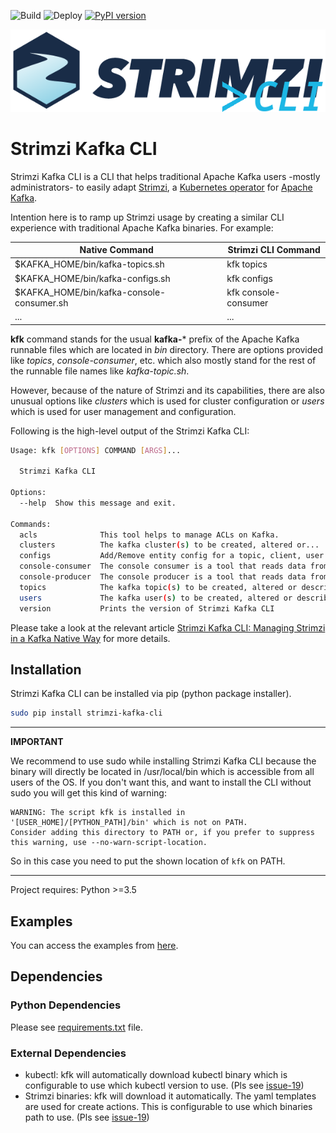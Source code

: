 ![Build](https://github.com/systemcraftsman/strimzi-kafka-cli/workflows/Build/badge.svg) ![Deploy](https://github.com/systemcraftsman/strimzi-kafka-cli/workflows/Deploy/badge.svg) [![PyPI version](https://badge.fury.io/py/strimzi-kafka-cli.svg)](https://badge.fury.io/py/strimzi-kafka-cli)

![strimzi cli](https://raw.githubusercontent.com/systemcraftsman/strimzi-kafka-cli/master/logo/strimzi_cli.png)

# Strimzi Kafka CLI

Strimzi Kafka CLI is a CLI that helps traditional Apache Kafka users
-mostly administrators- to easily adapt [Strimzi](https://strimzi.io/),
a [Kubernetes
operator](https://operatorhub.io/operator/strimzi-kafka-operator) for
[Apache Kafka](https://kafka.apache.org/).

Intention here is to ramp up Strimzi usage by creating a similar CLI
experience with traditional Apache Kafka binaries. For example:

| Native Command                             | Strimzi CLI Command  |
| ------------------------------------------ | -------------------- |
| $KAFKA\_HOME/bin/kafka-topics.sh           | kfk topics           |
| $KAFKA\_HOME/bin/kafka-configs.sh          | kfk configs          |
| $KAFKA\_HOME/bin/kafka-console-consumer.sh | kfk console-consumer |
| ... | ... |

**kfk** command stands for the usual **kafka-**\* prefix of the
Apache Kafka runnable files which are located in *bin* directory. There
are options provided like *topics*, *console-consumer*, etc. which also
mostly stand for the rest of the runnable file names like
*kafka-topic.sh*.

However, because of the nature of Strimzi and its capabilities, there
are also unusual options like *clusters* which is used for
cluster configuration or *users* which is used for user management and
configuration.

Following is the high-level output of the Strimzi Kafka CLI:

``` bash
Usage: kfk [OPTIONS] COMMAND [ARGS]...

  Strimzi Kafka CLI

Options:
  --help  Show this message and exit.

Commands:
  acls              This tool helps to manage ACLs on Kafka.
  clusters          The kafka cluster(s) to be created, altered or...
  configs           Add/Remove entity config for a topic, client, user or...
  console-consumer  The console consumer is a tool that reads data from...
  console-producer  The console producer is a tool that reads data from...
  topics            The kafka topic(s) to be created, altered or described.
  users             The kafka user(s) to be created, altered or described.
  version           Prints the version of Strimzi Kafka CLI
```

Please take a look at the relevant article [Strimzi Kafka CLI: Managing Strimzi in a Kafka Native Way](https://www.systemcraftsman.com/2020/08/25/strimzi-kafka-cli-managing-strimzi-in-a-kafka-native-way/) for more details.

## Installation

Strimzi Kafka CLI can be installed via pip (python package installer).

``` bash
sudo pip install strimzi-kafka-cli
```

---
**IMPORTANT**

We recommend to use sudo while installing Strimzi Kafka CLI because the binary will directly be located in /usr/local/bin which is accessible from all users of the OS. If you don't want this, and want to install the CLI without sudo you will get this kind of warning:

```
WARNING: The script kfk is installed in '[USER_HOME]/[PYTHON_PATH]/bin' which is not on PATH.
Consider adding this directory to PATH or, if you prefer to suppress this warning, use --no-warn-script-location.
```
  
So in this case you need to put the shown location of `kfk` on PATH.

---

Project requires: Python >=3.5

## Examples

You can access the examples from [here](https://github.com/systemcraftsman/strimzi-kafka-cli/tree/master/examples).

## Dependencies
### Python Dependencies
Please see [requirements.txt](https://github.com/systemcraftsman/strimzi-kafka-cli/blob/master/requirements.txt) file.
### External Dependencies
- kubectl: kfk will automatically download kubectl binary which is configurable to use which kubectl version to use. (Pls see [issue-19](https://github.com/systemcraftsman/strimzi-kafka-cli/issues/19))
- Strimzi binaries: kfk will download it automatically. The yaml templates are used for create actions. This is configurable to use which binaries path to use. (Pls see [issue-19](https://github.com/systemcraftsman/strimzi-kafka-cli/issues/19))
